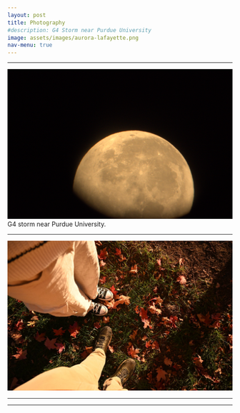 ```yaml
---
layout: post
title: Photography
#description: G4 Storm near Purdue University
image: assets/images/aurora-lafayette.png 
nav-menu: true
---
```



<hr />
<img src="assets/images/chandra.png" alt="Description of the image" title=" Optionalimage title">
G4 storm near Purdue University.
<hr />
<img src="assets/images/fall.jpg" alt="Description of the image" title=" Optionalimage title">

<hr />



<hr />








